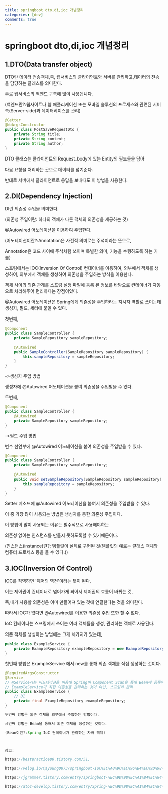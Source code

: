 ```yaml
---
title: springboot dto,di,ioc 개념정리
categories: [dev]
comments: true
---
```


springboot dto,di,ioc 개념정리
=============


1.DTO(Data transfer object)
---------------
DTO란 데이터 전송객체,즉, 웹서비스의 클라이언트와 서버를 관리하고,데이터의 전송을 담당하는 클래스를 의미한다.

주로 웹서비스의 백엔드 구축에 많이 사용됩니다.

(백엔드란?:웹사이트나 웹 애플리케이션 또는 모바일 솔루션의 프로세스와 관련된 서버 측(Server-side)과 데이터베이스를 관리)

```java
@Getter
@NoArgsConstructor
public class PostSaveRequestDto {
    private String title;
    private String content;
    private String author;
}
```
 DTO 클래스는 클라이언트의 Request_body에 있는 Entity의 필드들을 담아 
 
 다음 요청을 처리하는 곳으로 데이터를 넘겨준다.
 
 반대로 서버에서 클라이언트로 응답을 보내때도 이 방법을 사용한다.

2.DI(Dependency Injection)
-------------
DI란 의존성 주입을 의미한다.

(의존성 주입이란: 하나의 객체가 다른 객체의 의존성을 제공하는 것)

@Autowired 어노테이션을 이용하여 주입한다.

(어노테이션이란?:Annotation은 사전적 의미로는 주석이라는 뜻으로,

Annotation은 코드 사이에 주석처럼 쓰이며 특별한 의미, 기능을 수행하도록 하는 기술)

스프링에서는 IOC(Inversion Of Control) 컨테이너를 이용하여, 외부에서 객체를 생성하여, 외부에서 객체를 생성하여 의존성을 주입하는 방식을 이용한다.

객체 사이의 의존 관계를 스프링 설정 파일에 등록 된 정보를 바탕으로 컨테이너가 자동으로 처리해주어 편리하다는 장점이있다.

@Autowired 어노테이션은 Spring에게 의존성을 주입하라는 지시자 역할로 쓰이는데 
생성자, 필드, 세터에 붙일 수 있다.


첫번째,
```java
@Component
public class SampleController {
    private SampleRepository sampleRepository;
 
    @Autowired
    public SampleController(SampleRepository sampleRepository) {
        this.sampleRepository = sampleRepository;
    }
}
```
->생성자 주입 방법

생성자에 @Autowired 어노테이션을 붙여 의존성을 주입받을 수 있다.

두번째,

```java
@Component
public class SampleController {
    @Autowired
    private SampleRepository sampleRepository;
}

```
->필드 주입 방법

변수 선언부에 @Autowired 어노테이션을 붙여 의존성을 주입받을 수 있다.

```java
@Component
public class SampleController {
    private SampleRepository sampleRepository;
 
    @Autowired
    public void setSampleRepository(SampleRepository sampleRepository) {
        this.sampleRepository = sampleRepository;
    }
}

```
Setter 메소드에 @Autowired 어노테이션을 붙여서 의존성을 주입받을 수 있다.

이 중 가장 많이 사용되는 방법은 생성자를 통한 의존성 주입이다.

이 방법이 많이 사용되는 이유는 필수적으로 사용해야하는 

의존성 없이는 인스턴스를 만들지 못하도록할 수 있기때문이다.

(인스턴스(instance)란?: 템플릿이 실제로 구현된 것(템플릿의 예로는 클래스 객체와 컴퓨터 프로세스 등을
들 수 있다.))

3.IOC(Inversion Of Control)
--------------

IOC를 직역하면 '제어의 역전'이라는 뜻이 된다.

이는 제어권이 컨테이너로 넘어가게 되어서 제어권의 흐름이 바뀌는 것,

즉,내가 사용할 의존성은 이미 만들어져 있는 것에 연결한다는 것을 의미한다.

따라서 IOC가 없다면 @Autowired를 이용한 의존성 주입 또한 할 수 없다.

IoC 컨테이너는 스프링에서 쓰이는 여러 객체들을 생성, 관리하는 객체로 사용된다.

의존 객체를 생성하는 방법에는 크게 세가지가 있는데,
```java
public class ExampleService {
    private ExampleRepository exampleRepository = new ExampleRepository();
}
```
첫번째 방법은 ExampleService 에서 new를 통해 의존 객체를 직접 생성하는 것이다.

```java
@RequiredArgsConstructor
@Service
// @Service라는 어노테이션을 이용해 Spring이 Component Scan을 통해 Bean에 등록해줌, IoC 
// ExampleService가 직접 의존성을 관리하는 것이 아닌, 스프링이 관리
public class ExampleService {
    // DI
    private final ExampleRepository exampleRepository;		
}

두번째 방법은 의존 객체를 외부에서 주입하는 방법이다.

세번째 방법은 Bean을 통해서 의존 객체를 생성하는 것이다.

(Bean이란?:Spring IoC 컨테이너가 관리하는 자바 객체)



참고:

https://bestpractice80.tistory.com/51,

https://velog.io/@ayoung0073/springboot-IoC%EC%A0%9C%EC%96%B4%EC%9D%98-%EC%97%AD%EC%A0%84%EC%99%80-DI%EC%9D%98%EC%A1%B4%EC%84%B1-%EC%A3%BC%EC%9E%85,

https://jgrammer.tistory.com/entry/springboot-%EC%9D%98%EC%A1%B4%EC%84%B1-%EC%A3%BC%EC%9E%85-%EB%B0%A9%EC%8B%9D-%EA%B2%B0%EC%A0%95,

https://atoz-develop.tistory.com/entry/Spring-%EC%9D%98%EC%A1%B4%EC%84%B1-%EC%A3%BC%EC%9E%85DI-Dependency-Injection%EC%9D%98-%EC%84%B8%EA%B0%80%EC%A7%80-%EB%B0%A9%EB%B2%95
